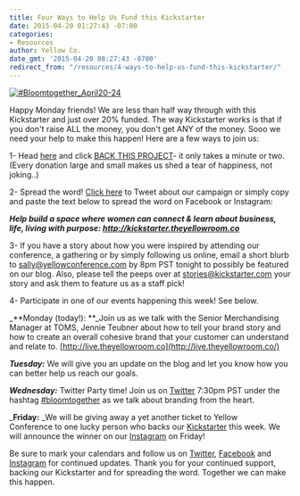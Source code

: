 ```yaml
---
title: Four Ways to Help Us Fund this Kickstarter
date: 2015-04-20 01:27:43 -07:00
categories:
- Resources
author: Yellow Co.
date_gmt: '2015-04-20 08:27:43 -0700'
redirect_from: "/resources/4-ways-to-help-us-fund-this-kickstarter/"
---
```


[![#Bloomtogether_April20-24](https://yellow-blog-images.imgix.net/2015/04/Bloomtogether_April20-24.jpg)](https://yellow-blog-images.imgix.net/2015/04/Bloomtogether_April20-24.jpg)

Happy Monday friends! We are less than half way through with this Kickstarter and just over 20% funded. The way Kickstarter works is that if you don't raise ALL the money, you don't get ANY of the money. Sooo we need your help to make this happen! Here are a few ways to join us:

1- Head [here](https://www.kickstarter.com/projects/1439745204/the-yellow-room-a-digital-hub-for-creative-world-c) and click [BACK THIS PROJECT](https://www.kickstarter.com/projects/1439745204/the-yellow-room-a-digital-hub-for-creative-world-c)- it only takes a minute or two. (Every donation large and small makes us shed a tear of happiness, not joking..)

2- Spread the word! [Click here](https://twitter.com/intent/tweet?text=help+build+a+space+where+women+can+connect+%26+learn+about+business%2C+life%2C+living+with+purpose%3A+http%3A%2F%2Fbit.ly%2F1c4SkXu+&source=clicktotweet&related=clicktotweet) to Tweet about our campaign or simply copy and paste the text below to spread the word on Facebook or Instagram:

_**Help build a space where women can connect & learn about business, life, living with purpose: http://kickstarter.theyellowroom.co**_

3- If you have a story about how you were inspired by attending our conference, a gathering or by simply following us online, email a short blurb to [sally@yellowconference.com](mailto:sally@yellowconference.com) by 8pm PST tonight to possibly be featured on our blog. Also, please tell the peeps over at [stories@kickstarter.com](mailto:stories@kickstarter.com) your story and ask them to feature us as a staff pick!

4- Participate in one of our events happening this week! See below.

_**Monday (today!): **_Join us as we talk with the Senior Merchandising Manager at TOMS, Jennie Teubner about how to tell your brand story and how to create an overall cohesive brand that your customer can understand and relate to. [http://live.theyellowroom.co](http://live.theyellowroom.co/)

_**Tuesday:**_ We will give you an update on the blog and let you know how you can better help us reach our goals.

_**Wednesday:**_ Twitter Party time! Join us on [Twitter](https://twitter.com/yellowconf) 7:30pm PST under the hashtag [#bloomtogether](https://twitter.com/hashtag/bloomtogether?src=hash) as we talk about branding from the heart.

_**Friday:** _We will be giving away a yet another ticket to Yellow Conference to one lucky person who backs our [Kickstarter](https://www.kickstarter.com/projects/1439745204/the-yellow-room-a-digital-hub-for-creative-world-c) this week. We will announce the winner on our [Instagram](https://instagram.com/yellowconference/) on Friday!

Be sure to mark your calendars and follow us on [Twitter](https://twitter.com/yellowconf), [Facebook](https://www.facebook.com/pages/The-Yellow-Conference/1393841977549340) and [Instagram](https://instagram.com/yellowconference/) for continued updates. Thank you for your continued support, backing our Kickstarter and for spreading the word. Together we can make this happen.
